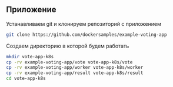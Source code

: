 
## Приложение

Устанавливаем git и клонируем репозиторий с приложением

```bash
git clone https://github.com/dockersamples/example-voting-app
```

Создаем директорию в которой будем работать

```bash
mkdir vote-app-k8s
cp -rv example-voting-app/vote vote-app-k8s/vote
cp -rv example-voting-app/worker vote-app-k8s/worker
cp -rv example-voting-app/result vote-app-k8s/result
cd vote-app-k8s
```
